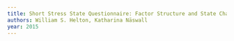 ```yaml
---
title: Short Stress State Questionnaire: Factor Structure and State Change Assessment
authors: William S. Helton, Katharina Näswall
year: 2015
---
```


